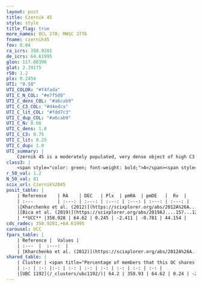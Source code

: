 ```yaml
---
layout: post
title: Czernik 45
style: style
title_flag: true
more_names: OCL 278; MWSC 3776
fname: czernik45
fov: 0.04
ra_icrs: 358.9281
de_icrs: 64.61995
glon: 117.00396
glat: 2.39175
r50: 1.2
plx: 0.2454
UTI: "0.58"
UTI_COLOR: "#f4fada"
UTI_C_N_COL: "#e7f5d0"
UTI_C_dens_COL: "#a6cab9"
UTI_C_C3_COL: "#d4edca"
UTI_C_lit_COL: "#fdd7c3"
UTI_C_dup_COL: "#a6cab9"
UTI_C_N: 0.66
UTI_C_dens: 1.0
UTI_C_C3: 0.75
UTI_C_lit: 0.25
UTI_C_dup: 1.0
UTI_summary: |
    Czernik 45 is a moderately populated, very dense object of high C3 quality. It is poorly studied in the literature, with no articles listed in the last 6 years. This object shares a significant percentage of members with a later reported entry.
class3: |
    <span style="color: green; font-weight: bold;">A</span><span style="color: #FFC300; font-weight: bold;">B</span>
r_50_val: 1.2
N_50_val: 81
scix_url: Czernik%2045
posit_table: |
    | Reference    | RA    | DEC   | Plx  | pmRA  | pmDE   |  Rv  |
    | :---         | :---: | :---: | :---: | :---: | :---: | :---: |
    |[Kharchenko et al. (2012)](https://scixplorer.org/abs/2012A%26A...543A.156K) | 358.957 | 64.62 | -- | -6.03 | -7.14 | -- |
    |[Bica et al. (2019)](https://scixplorer.org/abs/2019AJ....157...12B) | 358.943 | 64.62 | -- | -- | -- | -- |
    | **UCC** |358.928 | 64.62 | 0.245 | -2.411 | -0.781 | 44.154 | 
cds_radec: 358.9281,+64.61995
carousel: UCC
fpars_table: |
    | Reference |  Values |
    | :---  |  :---:  |
    | [Kharchenko et al. (2012)](https://scixplorer.org/abs/2012A%26A...543A.156K) | `e_bv=1.149, distance=2501, log_age=7.706` |
shared_table: |
    | Cluster | <span title="Percentage of members that this OC shares with the ones listed">%</span>   | RA   | DEC   | Plx   | pmRA  | pmDE  | Rv | UTI |
    | :-: | :-: |:-: | :-: | :-: | :-: | :-: | :-: | :-: |
    |[UBC 1192](/_clusters/ubc1192/)| 64.2 | 358.93 | 64.62 | 0.24 | -2.43 | -0.78 | 44.15 |0.0 |
---
```


